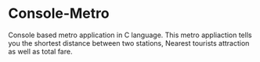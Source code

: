 # Console-Metro
Console based metro application in C language.
This metro appliaction tells you the shortest distance between two stations, Nearest tourists attraction as well as total fare. 

